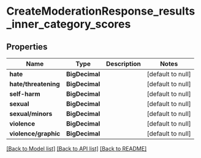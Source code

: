 # CreateModerationResponse_results_inner_category_scores
## Properties

| Name | Type | Description | Notes |
|------------ | ------------- | ------------- | -------------|
| **hate** | **BigDecimal** |  | [default to null] |
| **hate\/threatening** | **BigDecimal** |  | [default to null] |
| **self-harm** | **BigDecimal** |  | [default to null] |
| **sexual** | **BigDecimal** |  | [default to null] |
| **sexual\/minors** | **BigDecimal** |  | [default to null] |
| **violence** | **BigDecimal** |  | [default to null] |
| **violence\/graphic** | **BigDecimal** |  | [default to null] |

[[Back to Model list]](../README.md#documentation-for-models) [[Back to API list]](../README.md#documentation-for-api-endpoints) [[Back to README]](../README.md)

